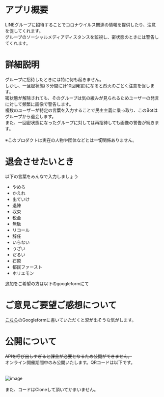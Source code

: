 # アプリ概要
LINEグループに招待することでコロナウイルス関連の情報を提供したり、注意を促してくれます。<br>
グループのソーシャルメディアディスタンスを監視し、密状態のときには警告してくれます。<br>

# 詳細説明
グループに招待したときには特に何も起きません。<br>
しかし、一旦密状態(３分間に計10回発言)になると烈火のごとく注意を促します。<br>
密状態が解除されても、そのグループは気の緩みが見られるためユーザーの発言に対して頻繁に画像で警告します。<br>
複数のユーザーが特定の言葉を入力することで民主主義に乗っ取り、このBotはグループから退会します。<br>
また、一回密状態になったグループに対しては再招待しても画像の警告が続きます。<br><br>
※このプロダクトは実在の人物や団体などとは**一切**関係ありません。<br>

# 退会させたいとき
以下の言葉をみんなで入力しましょう

- やめろ
- かえれ
- 出ていけ
- 退陣
- 収束
- 税金
- 無駄
- リコール
- 辞任
- いらない
- うざい
- だるい
- 石原
- 都民ファースト
- ホリエモン

追加をご希望の方は以下のgoogleformにて

# ご意見ご要望ご感想について
[こちら](https://forms.gle/GLNrQknAvksRVVF96)のGoogleformに書いていただくと涙が出そうな気がします。

# 公開について
~~APIを呼び出しすぎると課金が必要となるため公開ができません。~~<br>
オンライン開催期間中のみ公開いたします。QRコードは以下です。<br><br><br>
![image](https://user-images.githubusercontent.com/50829936/83341268-72e14880-a31c-11ea-9f26-162ae2cd1571.png)<br><br>
また、コードはCloneして頂いてかまいません。
